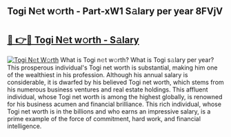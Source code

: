 ## Togi N𝚎t w𝚘rth - Part-xW1 S𝚊lary per year 8FVjV

# <h2><a href="http://gc00sx.nevu.top/?p=Togi">🔗 👉🔴 Togi N𝚎t w𝚘rth - S𝚊lary</a></h2>

[![Togi N𝚎t W𝚘rth](https://i.imgur.com/Oavwk0R.jpeg)](http://gc00sx.nevu.top/?p=Togi)
What is Togi n𝚎t w𝚘rth? What is Togi s𝚊lary per year?
This prosperous individual's Togi net worth is substantial, making him one of the wealthiest in his profession. Although his annual salary is considerable, it is dwarfed by his believed Togi net worth, which stems from his numerous business ventures and real estate holdings. This affluent individual, whose Togi net worth is among the highest globally, is renowned for his business acumen and financial brilliance. This rich individual, whose Togi net worth is in the billions and who earns an impressive salary, is a prime example of the force of commitment, hard work, and financial intelligence.
